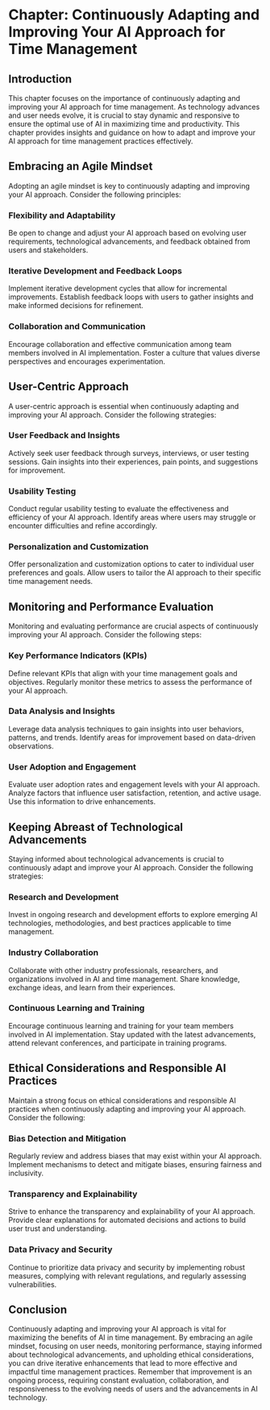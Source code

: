 Chapter: Continuously Adapting and Improving Your AI Approach for Time Management
=================================================================================

Introduction
------------

This chapter focuses on the importance of continuously adapting and improving your AI approach for time management. As technology advances and user needs evolve, it is crucial to stay dynamic and responsive to ensure the optimal use of AI in maximizing time and productivity. This chapter provides insights and guidance on how to adapt and improve your AI approach for time management practices effectively.

Embracing an Agile Mindset
--------------------------

Adopting an agile mindset is key to continuously adapting and improving your AI approach. Consider the following principles:

### Flexibility and Adaptability

Be open to change and adjust your AI approach based on evolving user requirements, technological advancements, and feedback obtained from users and stakeholders.

### Iterative Development and Feedback Loops

Implement iterative development cycles that allow for incremental improvements. Establish feedback loops with users to gather insights and make informed decisions for refinement.

### Collaboration and Communication

Encourage collaboration and effective communication among team members involved in AI implementation. Foster a culture that values diverse perspectives and encourages experimentation.

User-Centric Approach
---------------------

A user-centric approach is essential when continuously adapting and improving your AI approach. Consider the following strategies:

### User Feedback and Insights

Actively seek user feedback through surveys, interviews, or user testing sessions. Gain insights into their experiences, pain points, and suggestions for improvement.

### Usability Testing

Conduct regular usability testing to evaluate the effectiveness and efficiency of your AI approach. Identify areas where users may struggle or encounter difficulties and refine accordingly.

### Personalization and Customization

Offer personalization and customization options to cater to individual user preferences and goals. Allow users to tailor the AI approach to their specific time management needs.

Monitoring and Performance Evaluation
-------------------------------------

Monitoring and evaluating performance are crucial aspects of continuously improving your AI approach. Consider the following steps:

### Key Performance Indicators (KPIs)

Define relevant KPIs that align with your time management goals and objectives. Regularly monitor these metrics to assess the performance of your AI approach.

### Data Analysis and Insights

Leverage data analysis techniques to gain insights into user behaviors, patterns, and trends. Identify areas for improvement based on data-driven observations.

### User Adoption and Engagement

Evaluate user adoption rates and engagement levels with your AI approach. Analyze factors that influence user satisfaction, retention, and active usage. Use this information to drive enhancements.

Keeping Abreast of Technological Advancements
---------------------------------------------

Staying informed about technological advancements is crucial to continuously adapt and improve your AI approach. Consider the following strategies:

### Research and Development

Invest in ongoing research and development efforts to explore emerging AI technologies, methodologies, and best practices applicable to time management.

### Industry Collaboration

Collaborate with other industry professionals, researchers, and organizations involved in AI and time management. Share knowledge, exchange ideas, and learn from their experiences.

### Continuous Learning and Training

Encourage continuous learning and training for your team members involved in AI implementation. Stay updated with the latest advancements, attend relevant conferences, and participate in training programs.

Ethical Considerations and Responsible AI Practices
---------------------------------------------------

Maintain a strong focus on ethical considerations and responsible AI practices when continuously adapting and improving your AI approach. Consider the following:

### Bias Detection and Mitigation

Regularly review and address biases that may exist within your AI approach. Implement mechanisms to detect and mitigate biases, ensuring fairness and inclusivity.

### Transparency and Explainability

Strive to enhance the transparency and explainability of your AI approach. Provide clear explanations for automated decisions and actions to build user trust and understanding.

### Data Privacy and Security

Continue to prioritize data privacy and security by implementing robust measures, complying with relevant regulations, and regularly assessing vulnerabilities.

Conclusion
----------

Continuously adapting and improving your AI approach is vital for maximizing the benefits of AI in time management. By embracing an agile mindset, focusing on user needs, monitoring performance, staying informed about technological advancements, and upholding ethical considerations, you can drive iterative enhancements that lead to more effective and impactful time management practices. Remember that improvement is an ongoing process, requiring constant evaluation, collaboration, and responsiveness to the evolving needs of users and the advancements in AI technology.
